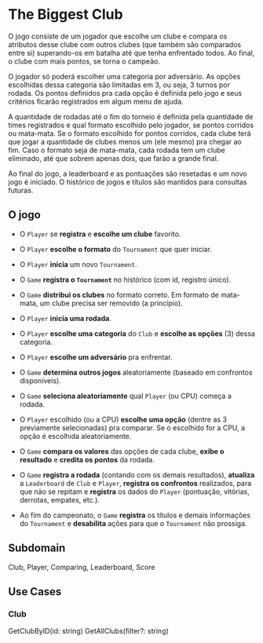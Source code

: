 # The Biggest Club

O jogo consiste de um jogador que escolhe um clube e compara os atributos desse clube com outros clubes (que também são comparados entre si) superando-os em batalha até que tenha enfrentado todos. Ao final, o clube com mais pontos, se torna o campeão.

O jogador só poderá escolher uma categoria por adversário. As opções escolhidas dessa categoria são limitadas em 3, ou seja, 3 turnos por rodada. Os pontos definidos pra cada opção é definida pelo jogo e seus critérios ficarão registrados em algum menu de ajuda.

A quantidade de rodadas até o fim do torneio é definida pela quantidade de times registrados e qual formato escolhido pelo jogador, se pontos corridos ou mata-mata. Se o formato escolhido for pontos corridos, cada clube terá que jogar a quantidade de clubes menos um (ele mesmo) pra chegar ao fim. Caso o formato seja de mata-mata, cada rodada tem um clube eliminado, até que sobrem apenas dois, que farão a grande final.

Ao final do jogo, a leaderboard e as pontuações são resetadas e um novo jogo é iniciado. O histórico de jogos e títulos são mantidos para consultas futuras.

## O jogo

- O `Player` se **registra** e **escolhe um clube** favorito.
- O `Player` **escolhe o formato** do `Tournament` que quer iniciar.
- O `Player` **inicia** um novo `Tournament`.
- O `Game` **registra o `Tournament`** no histórico (com id, registro único).
- O `Game` **distribui os clubes** no formato correto. Em formato de mata-mata, um clube precisa ser removido (a princípio).
- O `Player` **inicia uma rodada**.
- O `Player` **escolhe uma categoria** do `Club` e **escolhe as opções** (3) dessa categoria.
- O `Player` **escolhe um adversário** pra enfrentar.

- O `Game` **determina outros jogos** aleatoriamente (baseado em confrontos disponíveis).
- O `Game` **seleciona aleatoriamente** qual `Player` (ou CPU) começa a rodada.
- O `Player` escolhido (ou a CPU) **escolhe uma opção** (dentre as 3 previamente selecionadas) pra comparar. Se o escolhido for a CPU, a opção é escolhida aleatoriamente.
- O `Game` **compara os valores** das opções de cada clube, **exibe o resultado** e **credita os pontos** da rodada.
- O `Game` **registra a rodada** (contando com os demais resultados), **atualiza** a `Leaderboard` de `Club` e `Player`, **registra os confrontos** realizados, para que não se repitam e **registra** os dados do `Player` (pontuação, vitórias, derrotas, empates, etc.).
- Ao fim do campeonato, o `Game` **registra** os títulos e demais informações do `Tournament` e **desabilita** ações para que o `Tournament` não prossiga.

## Subdomain

Club, Player, Comparing, Leaderboard, Score

## Use Cases

### Club

GetClubByID(id: string)
GetAllClubs(filter?: string)
